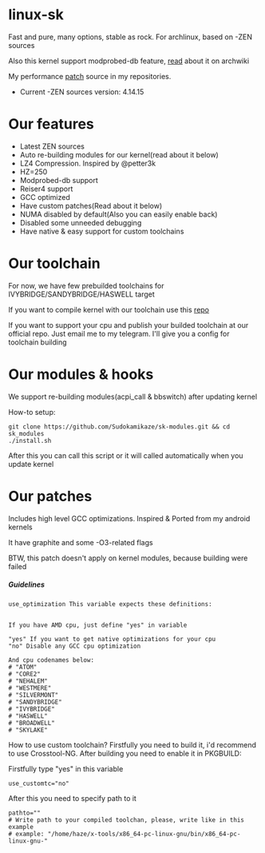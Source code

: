 linux-sk
=============
 Fast and pure, many options, stable as rock. For archlinux, based on -ZEN sources

 Also this kernel support modprobed-db feature, [read](https://wiki.archlinux.org/index.php/Modprobed-db) about it on archwiki

 My performance [patch](https://github.com/Sudokamikaze/makefile_patchset) source in my repositories.

* Current -ZEN sources version: 4.14.15

Our features
========

* Latest ZEN sources
* Auto re-building modules for our kernel(read about it below)
* LZ4 Compression. Inspired by @petter3k
* HZ=250
* Modprobed-db support
* Reiser4 support
* GCC optimized
* Have custom patches(Read about it below)
* NUMA disabled by default(Also you can easily enable back)
* Disabled some unneeded debugging
* Have native & easy support for custom toolchains

Our toolchain
=======

For now, we have few prebuilded toolchains for IVYBRIDGE/SANDYBRIDGE/HASWELL target

If you want to compile kernel with our toolchain use this [repo](https://github.com/QUVNTNM-TC/DESKTOP-TC)

If you want to support your cpu and publish your builded toolchain at our official repo. Just email me to my telegram. I'll give you a config for toolchain building

Our modules & hooks
=======

We support re-building modules(acpi_call & bbswitch) after updating kernel

How-to setup:

```
git clone https://github.com/Sudokamikaze/sk-modules.git && cd sk_modules
./install.sh
```

After this you can call this script or it will called automatically when you update kernel

Our patches
========

Includes high level GCC optimizations. Inspired & Ported from my android kernels

It have graphite and some -O3-related flags

BTW, this patch doesn't apply on kernel modules, because building were failed

##### Guidelines

```
use_optimization This variable expects these definitions:
```

```

If you have AMD cpu, just define "yes" in variable

"yes" If you want to get native optimizations for your cpu
"no" Disable any GCC cpu optimization

And cpu codenames below:
# "ATOM"
# "CORE2"
# "NEHALEM"
# "WESTMERE"
# "SILVERMONT"
# "SANDYBRIDGE"
# "IVYBRIDGE"
# "HASWELL"
# "BROADWELL"
# "SKYLAKE"

```

How to use custom toolchain? Firstfully you need to build it, i'd recommend to use Crosstool-NG. After building you need to enable it in PKGBUILD:

Firstfully type "yes" in this variable

```
use_customtc="no"
```

After this you need to specify path to it

```
pathto=""
# Write path to your compiled toolchan, please, write like in this example
# example: "/home/haze/x-tools/x86_64-pc-linux-gnu/bin/x86_64-pc-linux-gnu-"
```
